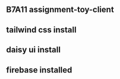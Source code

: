## B7A11 assignment-toy-client

## tailwind css install

## daisy ui install

## firebase installed
